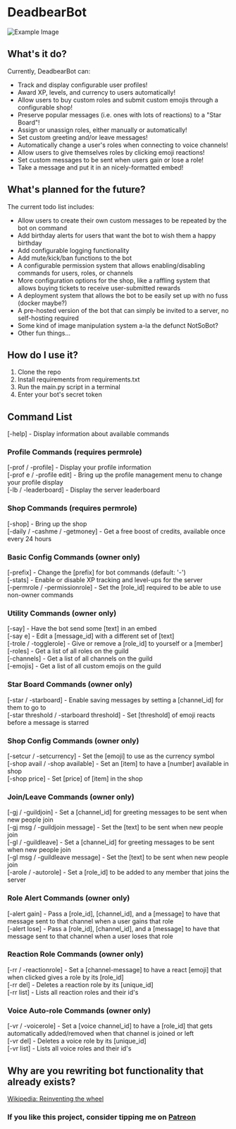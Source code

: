 # DeadbearBot
![Example Image](https://puu.sh/GlPqj/136b74f98e.gif)

## What's it do?
Currently, DeadbearBot can:
* Track and display configurable user profiles!
* Award XP, levels, and currency to users automatically!
* Allow users to buy custom roles and submit custom emojis through a configurable shop!
* Preserve popular messages (i.e. ones with lots of reactions) to a "Star Board"!
* Assign or unassign roles, either manually or automatically!
* Set custom greeting and/or leave messages!
* Automatically change a user's roles when connecting to voice channels!
* Allow users to give themselves roles by clicking emoji reactions!
* Set custom messages to be sent when users gain or lose a role!
* Take a message and put it in an nicely-formatted embed!

## What's planned for the future?
The current todo list includes:
* Allow users to create their own custom messages to be repeated by the bot on command
* Add birthday alerts for users that want the bot to wish them a happy birthday
* Add configurable logging functionality
* Add mute/kick/ban functions to the bot
* A configurable permission system that allows enabling/disabling commands for users, roles, or channels
* More configuration options for the shop, like a raffling system that allows buying tickets to receive user-submitted rewards
* A deployment system that allows the bot to be easily set up with no fuss (docker maybe?)
* A pre-hosted version of the bot that can simply be invited to a server, no self-hosting required
* Some kind of image manipulation system a-la the defunct NotSoBot?
* Other fun things...

## How do I use it?
1. Clone the repo
2. Install requirements from requirements.txt
3. Run the main.py script in a terminal
4. Enter your bot's secret token

## Command List ##
[-help] - Display information about available commands  

### Profile Commands (requires permrole)
[-prof / -profile] - Display your profile information  
[-prof e / -profile edit] - Bring up the profile management menu to change your profile display  
[-lb / -leaderboard] - Display the server leaderboard  

### Shop Commands (requires permrole)
[-shop] - Bring up the shop  
[-daily / -cashme / -getmoney] - Get a free boost of credits, available once every 24 hours  

### Basic Config Commands (owner only)
[-prefix] - Change the [prefix] for bot commands (default: '-')  
[-stats] - Enable or disable XP tracking and level-ups for the server  
[-permrole / -permissionrole] - Set the [role_id] required to be able to use non-owner commands  

### Utility Commands (owner only)
[-say] - Have the bot send some [text] in an embed  
[-say e] - Edit a [message_id] with a different set of [text]  
[-trole / -togglerole] - Give or remove a [role_id] to yourself or a [member]  
[-roles] - Get a list of all roles on the guild  
[-channels] - Get a list of all channels on the guild  
[-emojis] - Get a list of all custom emojis on the guild  

### Star Board Commands (owner only)
[-star / -starboard] - Enable saving messages by setting a [channel_id] for them to go to  
[-star threshold / -starboard threshold] - Set [threshold] of emoji reacts before a message is starred  

### Shop Config Commands (owner only)
[-setcur / -setcurrency] - Set the [emoji] to use as the currency symbol  
[-shop avail / -shop available] - Set an [item] to have a [number] available in shop  
[-shop price] - Set [price] of [item] in the shop  

### Join/Leave Commands (owner only)
[-gj / -guildjoin] - Set a [channel_id] for greeting messages to be sent when new people join  
[-gj msg / -guildjoin message] - Set the [text] to be sent when new people join  
[-gl / -guildleave] - Set a [channel_id] for greeting messages to be sent when new people join  
[-gl msg / -guildleave message] - Set the [text] to be sent when new people join  
[-arole / -autorole] - Set a [role_id] to be added to any member that joins the server  

### Role Alert Commands (owner only)
[-alert gain] - Pass a [role_id], [channel_id], and a [message] to have that message sent to that channel when a user gains that role  
[-alert lose] - Pass a [role_id], [channel_id], and a [message] to have that message sent to that channel when a user loses that role  

### Reaction Role Commands (owner only)
[-rr / -reactionrole] - Set a [channel-message] to have a react [emoji] that when clicked gives a role by its [role_id]  
[-rr del] - Deletes a reaction role by its [unique_id]  
[-rr list] - Lists all reaction roles and their id's  

### Voice Auto-role Commands (owner only)
[-vr / -voicerole] - Set a [voice channel_id] to have a [role_id] that gets automatically added/removed when that channel is joined or left  
[-vr del] - Deletes a voice role by its [unique_id]  
[-vr list] - Lists all voice roles and their id's  


## Why are you rewriting bot functionality that already exists?
[Wikipedia: Reinventing the wheel](https://en.wikipedia.org/wiki/Reinventing_the_wheel)


### If you like this project, consider tipping me on [Patreon](https://www.patreon.com/DEADBEAR)
